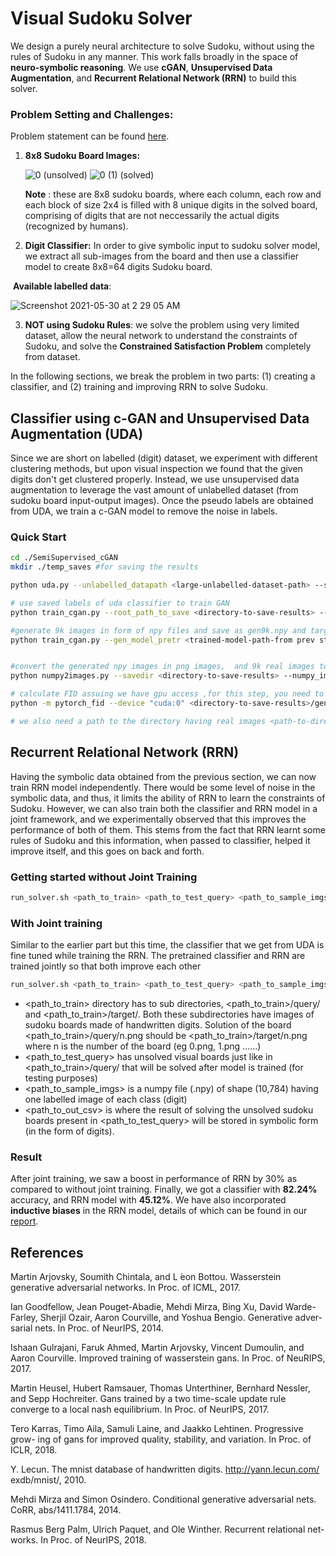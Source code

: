 # Visual Sudoku Solver 

We design a purely neural architecture to solve Sudoku, without using the rules of Sudoku in any manner. This work falls broadly in the space of **neuro-symbolic reasoning**. We use **cGAN**, **Unsupervised Data Augmentation**, and **Recurrent Relational Network (RRN)** to build this solver.

### **Problem Setting and Challenges:** 

Problem statement can be found [here](./A2_ps.pdf).

1. **8x8 Sudoku Board Images:**  

   ![0](https://user-images.githubusercontent.com/50492433/120084470-009d7280-c0ee-11eb-96a3-dbbf2ba3cd51.png) (unsolved) ![0 (1)](https://user-images.githubusercontent.com/50492433/120084473-02ffcc80-c0ee-11eb-9211-09192eb955ea.png) (solved)

   **Note** : these are 8x8 sudoku boards, where each column, each row and each block of size 2x4 is filled with 8 unique digits in the solved board, comprising of digits that are not neccessarily the actual digits (recognized by humans).

2. **Digit Classifier:** In order to give symbolic input to sudoku solver model, we extract all sub-images from the board and then use a classifier model to create 8x8=64 digits Sudoku board. 

​		**Available labelled data**:

![Screenshot 2021-05-30 at 2 29 05 AM](https://user-images.githubusercontent.com/50492433/120084551-d13b3580-c0ee-11eb-823b-69c899e5ae47.png)

3. **NOT using Sudoku Rules**: we solve the problem using very limited dataset, allow the neural network to understand the constraints of Sudoku, and solve the **Constrained Satisfaction Problem** completely from dataset. 

In the following sections, we break the problem in two parts: (1) creating a classifier, and (2) training and improving RRN to solve Sudoku.

## Classifier using c-GAN and Unsupervised Data Augmentation (UDA)

Since we are short on labelled (digit) dataset, we experiment with different clustering methods, but upon visual inspection we found that the given digits don't get clustered properly. Instead, we use unsupervised data augmentation to leverage the vast amount of unlabelled dataset (from sudoku board input-output images). Once the pseudo labels are obtained from UDA, we train a c-GAN model to remove the noise in labels. 

### Quick Start

```bash
cd ./SemiSupervised_cGAN 
mkdir ./temp_saves #for saving the results

python uda.py --unlabelled_datapath <large-unlabelled-dataset-path> --supervised_datapath <small-supervised-dataset-path> --supervised_labels <path-of-labels-of-supervised-dataset> --output_labels <path-of-labelled-image-dataset-given-as-unlabelled-datapath> --output_classifier <path-of-output-classifier-using-UDA-method>

# use saved labels of uda classifier to train GAN
python train_cgan.py --root_path_to_save <directory-to-save-results> --traindatapath <large-unlabelled-dataset-path> --trainlabelspath  <path-of-labelled-image-dataset-given-as-unlabelled-datapath> --train_or_gen train --num_epochs 100

#generate 9k images in form of npy files and save as gen9k.npy and target9k.npy
python train_cgan.py --gen_model_pretr <trained-model-path-from prev step> --gen9k_path <path-to-generated-images> --target9k_path <path-to-generated-image-labels> --train_or_gen generate


#convert the generated npy images in png images,  and 9k real images to png images and save them and then calculate FID score
python numpy2images.py --savedir <directory-to-save-results> --numpy_images_file <path-to-generated-images> --num_images 9000

# calculate FID assuing we have gpu access ,for this step, you need to install the pytorch FID package
python -m pytorch_fid --device "cuda:0" <directory-to-save-results>/generated_images <path-to-directory-having-real-images>

# we also need a path to the directory having real images <path-to-directory-having-real-images> which can be used to get the FID score between real and generated images from our GAN

```

## Recurrent Relational Network (RRN)

Having the symbolic data obtained from the previous section, we can now train RRN model independently. There would be some level of noise in the symbolic data, and thus, it limits the ability of RRN to learn the constraints of Sudoku. However, we can also train both the classifier and RRN model in a joint framework, and we experimentally observed that this improves the performance of both of them. This stems from the fact that RRN learnt some rules of Sudoku and this information, when passed to classifier, helped it improve itself, and this goes on back and forth.

### Getting started without Joint Training

```bash
run_solver.sh <path_to_train> <path_to_test_query> <path_to_sample_imgs> <path_to_out_csv>
```

### With Joint training

Similar to the earlier part but this time, the classifier that we get from UDA is fine tuned while training the RRN. The pretrained classifier and RRN are trained jointly so that both improve each other

```bash
run_solver.sh <path_to_train> <path_to_test_query> <path_to_sample_imgs> <path_to_out_csv> true
```

- <path_to_train> directory has to sub directories, <path_to_train>/query/ and <path_to_train>/target/. Both these subdirectories have images of sudoku boards made of handwritten digits. Solution of the board <path_to_train>/query/n.png should be <path_to_train>/target/n.png where n is the number of the board (eg 0.png, 1.png ......)
- <path_to_test_query> has unsolved visual boards just like in <path_to_train>/query/ that will be solved after model is trained (for testing purposes)
- <path_to_sample_imgs> is a numpy file (.npy) of shape (10,784) having one labelled image of each class (digit)
- <path_to_out_csv> is where the result of solving the unsolved sudoku boards present in <path_to_test_query> will be stored in symbolic form (in the form of digits).

### Result

After joint training, we saw a boost in performance of RRN by 30% as compared to without joint training. Finally, we got a classifier with **82.24%** accuracy, and RRN model with **45.12%**. We have also incorporated **inductive biases** in the RRN model, details of which can be found in our [report](./A2_report.pdf).

## References

Martin Arjovsky, Soumith Chintala, and L ́eon Bottou. Wasserstein generative adversarial networks. In Proc. of ICML, 2017.

Ian Goodfellow, Jean Pouget-Abadie, Mehdi Mirza, Bing Xu, David Warde- Farley, Sherjil Ozair, Aaron Courville, and Yoshua Bengio. Generative adver- sarial nets. In Proc. of NeurIPS, 2014.

Ishaan Gulrajani, Faruk Ahmed, Martin Arjovsky, Vincent Dumoulin, and Aaron Courville. Improved training of wasserstein gans. In Proc. of NeuRIPS, 2017.

Martin Heusel, Hubert Ramsauer, Thomas Unterthiner, Bernhard Nessler, and Sepp Hochreiter. Gans trained by a two time-scale update rule converge to a local nash equilibrium. In Proc. of NeurIPS, 2017.

Tero Karras, Timo Aila, Samuli Laine, and Jaakko Lehtinen. Progressive grow- ing of gans for improved quality, stability, and variation. In Proc. of ICLR, 2018.

Y. Lecun. The mnist database of handwritten digits. http://yann.lecun.com/ exdb/mnist/, 2010.

Mehdi Mirza and Simon Osindero. Conditional generative adversarial nets. CoRR, abs/1411.1784, 2014.

Rasmus Berg Palm, Ulrich Paquet, and Ole Winther. Recurrent relational net- works. In Proc. of NeurIPS, 2018.
